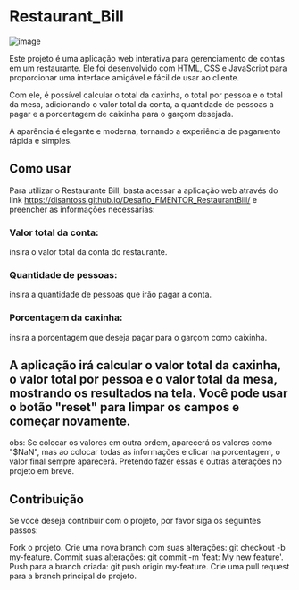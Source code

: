 # Restaurant_Bill
 
![image](https://user-images.githubusercontent.com/99044745/233095717-1b326905-4641-429a-aefd-be04db1e0be4.png)


Este projeto é uma aplicação web interativa para gerenciamento de contas em um restaurante. Ele foi desenvolvido com HTML, CSS e JavaScript para proporcionar uma interface amigável e fácil de usar ao cliente.

Com ele, é possível calcular o total da caxinha, o total por pessoa e o total da mesa, adicionando o valor total da conta, a quantidade de pessoas a pagar e a porcentagem de caixinha para o garçom desejada.

A aparência é elegante e moderna, tornando a experiência de pagamento rápida e simples.

## Como usar
Para utilizar o Restaurante Bill, basta acessar a aplicação web através do link https://disantoss.github.io/Desafio_FMENTOR_RestaurantBill/ e preencher as informações necessárias:

### Valor total da conta:
insira o valor total da conta do restaurante.
### Quantidade de pessoas:
insira a quantidade de pessoas que irão pagar a conta.
### Porcentagem da caxinha:
insira a porcentagem que deseja pagar para o garçom como caixinha.

## A aplicação irá calcular o valor total da caxinha, o valor total por pessoa e o valor total da mesa, mostrando os resultados na tela. Você pode usar o botão "reset" para limpar os campos e começar novamente.

obs: Se colocar os valores em outra ordem, aparecerá os valores como "$NaN", mas ao colocar todas as informações e clicar na porcentagem, o valor final sempre aparecerá. Pretendo fazer essas e outras alterações no projeto em breve.

## Contribuição
Se você deseja contribuir com o projeto, por favor siga os seguintes passos:

Fork o projeto.
Crie uma nova branch com suas alterações: git checkout -b my-feature.
Commit suas alterações: git commit -m 'feat: My new feature'.
Push para a branch criada: git push origin my-feature.
Crie uma pull request para a branch principal do projeto.
